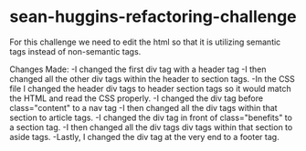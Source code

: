 # sean-huggins-refactoring-challenge
For this challenge we need to edit the html so that it is utilizing semantic tags instead of non-semantic tags.

Changes Made:
   -I changed the first div tag with a header tag
   -I then changed all the other div tags within the header to section tags.
   -In the CSS file I changed the header div tags to header section tags so it would match the HTML and read the CSS properly.
   -I changed the div tag before class="content" to a nav tag
   -I then changed all the div tags within that section to article tags.
   -I changed the div tag in front of class="benefits" to a section tag.
   -I then changed all the div tags div tags within that section to aside tags.
   -Lastly, I changed the div tag at the very end to a footer tag.